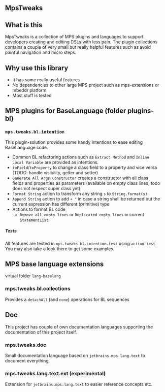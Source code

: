 ## MpsTweaks

## What is this

MpsTweaks is a collection of MPS plugins and languages to support developers creating and editing DSLs with less pain.
The plugin collections contains a couple of very small but really helpful features such as avoid painful navigation and micro steps.

## Why use this library

- It has some really useful features
- No dependencies to other large MPS project such as mps-extensions or mbeddr platform
- Most stuff is tested

## MPS plugins for BaseLanguage (folder plugins-bl)

### `mps.tweaks.bl.intention`

This plugin-solution provides some handy intentions to ease editing BaseLanguage code.

- Common BL refactoring actions such as `Extract Method` and `Inline Local Variable` are provided as intentions.
- `toField`/`toProperty` to change a class field to a property and vice versa (TODO: handle visibility, getter and setter)
- `Generate All Args Constructor` creates a constructor with all class fields and properties as parameters (available on empty class lines; todo does not respect super class yet)
- `Format String` action to transform any string `s` to `String.format(s)`
- `Append String` action to add `+ "` in case a string shall be returned but the current expression has different (primitive) type
- Actions to format BL code
  - `Remove all empty lines` or `Duplicated empty lines` in current `StatementList`

##### Tests

All features are tested in `mps.tweaks.bl.intention.test` using `action-test`. You may also take a look there to get some examples.

## MPS base language extensions

virtual folder `lang-baselang`

### mps.tweaks.bl.collections

Provides a `detachAll` (and `none`) operations for BL sequences

## Doc

This project has couple of own documentation languages supporting the documentation of this project itself.

### mps.tweaks.doc

Small documentation language based on `jetbrains.mps.lang.text` to document everything.

### mps.tweaks.lang.text.ext (experimental)

Extension for `jetbrains.mps.lang.text` to easier reference concepts etc.
